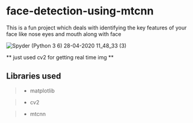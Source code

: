 # face-detection-using-mtcnn
This is a fun project which deals with identifying the key features of your face like nose eyes and mouth along with face

![Spyder (Python 3 6) 28-04-2020 11_48_33 (3)](https://user-images.githubusercontent.com/43717493/80455608-b7f31300-8949-11ea-9fdd-53cf57a932c4.png)

** just used cv2 for getting real time img **

## Libraries used

>* matplotlib

>* cv2

>* mtcnn
